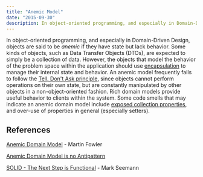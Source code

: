```yaml
---
title: "Anemic Model"
date: "2015-09-30"
description: In object-oriented programming, and especially in Domain-Driven Design, objects are said to be anemic if they have state but lack behavior.
---
```


In object-oriented programming, and especially in Domain-Driven Design, objects are said to be _anemic_ if they have state but lack behavior. Some kinds of objects, such as Data Transfer Objects (DTOs), are expected to simply be a collection of data. However, the objects that model the behavior of the problem space within the application should use [encapsulation](/encapsulation/) to manage their internal state and behavior. An anemic model frequently fails to follow the [Tell, Don't Ask principle](/tell-dont-ask/), since objects cannot perform operations on their own state, but are constantly manipulated by other objects in a non-object-oriented fashion. Rich domain models provide useful behavior to clients within the system. Some code smells that may indicate an anemic domain model include [exposed collection properties](/exposing-collection-properties/), and over-use of properties in general (especially setters).

## References

[Anemic Domain Model](http://www.martinfowler.com/bliki/AnemicDomainModel.html) - Martin Fowler

[Anemic Domain Model is no Antipattern](https://blog.inf.ed.ac.uk/sapm/2014/02/04/the-anaemic-domain-model-is-no-anti-pattern-its-a-solid-design/)

[SOLID - The Next Step is Functional](http://blog.ploeh.dk/2014/03/10/solid-the-next-step-is-functional/) - Mark Seemann
